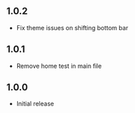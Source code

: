 ## 1.0.2

* Fix theme issues on shifting bottom bar

## 1.0.1

* Remove home test in main file

## 1.0.0

* Initial release